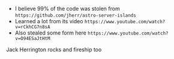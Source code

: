 - I believe 99% of the code was stolen from `https://github.com/jherr/astro-server-islands`
- Learned a lot from its video `https://www.youtube.com/watch?v=rCkhCG7n8sA`
- Also stealed some form here `https://www.youtube.com/watch?v=O94ESaJtHtM`

Jack Herrington rocks and fireship too
